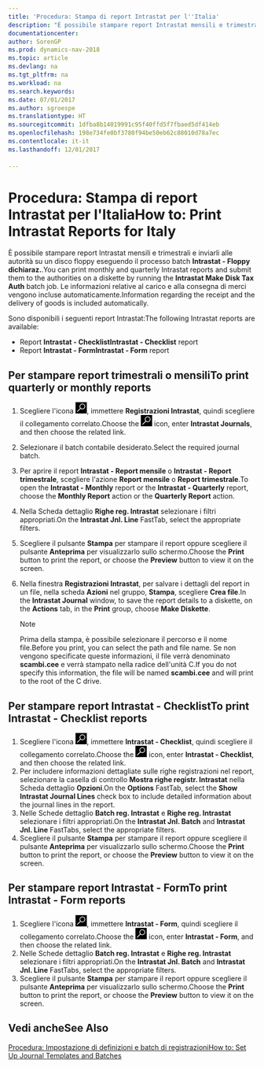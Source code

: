 ```yaml
---
title: 'Procedura: Stampa di report Intrastat per l''Italia'
description: "È possibile stampare report Intrastat mensili e trimestrali e inviarli alle autorità su un disco floppy eseguendo il processo batch **Intrastat - Floppy dichiaraz.**. Le informazioni relative al carico e alla consegna di merci vengono incluse automaticamente."
documentationcenter: 
author: SorenGP
ms.prod: dynamics-nav-2018
ms.topic: article
ms.devlang: na
ms.tgt_pltfrm: na
ms.workload: na
ms.search.keywords: 
ms.date: 07/01/2017
ms.author: sgroespe
ms.translationtype: HT
ms.sourcegitcommit: 1dfba8b14019991c95f40ffd5f7fbaed5df414eb
ms.openlocfilehash: 198e734fe0bf3780f94be50eb62c88010d78a7ec
ms.contentlocale: it-it
ms.lasthandoff: 12/01/2017

---
```

# <a name="how-to-print-intrastat-reports-for-italy"></a><span data-ttu-id="b4c0a-104">Procedura: Stampa di report Intrastat per l'Italia</span><span class="sxs-lookup"><span data-stu-id="b4c0a-104">How to: Print Intrastat Reports for Italy</span></span>
<span data-ttu-id="b4c0a-105">È possibile stampare report Intrastat mensili e trimestrali e inviarli alle autorità su un disco floppy eseguendo il processo batch **Intrastat - Floppy dichiaraz.**.</span><span class="sxs-lookup"><span data-stu-id="b4c0a-105">You can print monthly and quarterly Intrastat reports and submit them to the authorities on a diskette by running the **Intrastat Make Disk Tax Auth** batch job.</span></span> <span data-ttu-id="b4c0a-106">Le informazioni relative al carico e alla consegna di merci vengono incluse automaticamente.</span><span class="sxs-lookup"><span data-stu-id="b4c0a-106">Information regarding the receipt and the delivery of goods is included automatically.</span></span>  

<span data-ttu-id="b4c0a-107">Sono disponibili i seguenti report Intrastat:</span><span class="sxs-lookup"><span data-stu-id="b4c0a-107">The following Intrastat reports are available:</span></span>  

- <span data-ttu-id="b4c0a-108">Report **Intrastat - Checklist**</span><span class="sxs-lookup"><span data-stu-id="b4c0a-108">**Intrastat - Checklist** report</span></span>  
- <span data-ttu-id="b4c0a-109">Report **Intrastat - Form**</span><span class="sxs-lookup"><span data-stu-id="b4c0a-109">**Intrastat - Form** report</span></span>  

## <a name="to-print-quarterly-or-monthly-reports"></a><span data-ttu-id="b4c0a-110">Per stampare report trimestrali o mensili</span><span class="sxs-lookup"><span data-stu-id="b4c0a-110">To print quarterly or monthly reports</span></span>  

1.  <span data-ttu-id="b4c0a-111">Scegliere l'icona ![Cerca pagina o report](../../media/ui-search/search_small.png "Cerca pagina o report"), immettere **Registrazioni Intrastat**, quindi scegliere il collegamento correlato.</span><span class="sxs-lookup"><span data-stu-id="b4c0a-111">Choose the ![Search for Page or Report](../../media/ui-search/search_small.png "Search for Page or Report icon") icon, enter **Intrastat Journals**, and then choose the related link.</span></span>  
2.  <span data-ttu-id="b4c0a-112">Selezionare il batch contabile desiderato.</span><span class="sxs-lookup"><span data-stu-id="b4c0a-112">Select the required journal batch.</span></span>  
3.  <span data-ttu-id="b4c0a-113">Per aprire il report **Intrastat - Report mensile** o **Intrastat - Report trimestrale**, scegliere l'azione **Report mensile** o **Report trimestrale**.</span><span class="sxs-lookup"><span data-stu-id="b4c0a-113">To open the **Intrastat - Monthly** report or the **Intrastat - Quarterly** report, choose the **Monthly Report** action or the **Quarterly Report** action.</span></span>  
4.  <span data-ttu-id="b4c0a-114">Nella Scheda dettaglio **Righe reg. Intrastat** selezionare i filtri appropriati.</span><span class="sxs-lookup"><span data-stu-id="b4c0a-114">On the **Intrastat Jnl. Line** FastTab, select the appropriate filters.</span></span>  
5.  <span data-ttu-id="b4c0a-115">Scegliere il pulsante **Stampa** per stampare il report oppure scegliere il pulsante **Anteprima** per visualizzarlo sullo schermo.</span><span class="sxs-lookup"><span data-stu-id="b4c0a-115">Choose the **Print** button to print the report, or choose the **Preview** button to view it on the screen.</span></span>  
6.  <span data-ttu-id="b4c0a-116">Nella finestra **Registrazioni Intrastat**, per salvare i dettagli del report in un file, nella scheda **Azioni** nel gruppo, **Stampa**, scegliere **Crea file**.</span><span class="sxs-lookup"><span data-stu-id="b4c0a-116">In the **Intrastat Journal** window, to save the report details to a diskette, on the **Actions** tab, in the **Print** group, choose **Make Diskette**.</span></span>  

    > [!NOTE]  
    >  <span data-ttu-id="b4c0a-117">Prima della stampa, è possibile selezionare il percorso e il nome file.</span><span class="sxs-lookup"><span data-stu-id="b4c0a-117">Before you print, you can select the path and file name.</span></span> <span data-ttu-id="b4c0a-118">Se non vengono specificate queste informazioni, il file verrà denominato **scambi.cee** e verrà stampato nella radice dell'unità C.</span><span class="sxs-lookup"><span data-stu-id="b4c0a-118">If you do not specify this information, the file will be named **scambi.cee** and will print to the root of the C drive.</span></span>  

## <a name="to-print-intrastat---checklist-reports"></a><span data-ttu-id="b4c0a-119">Per stampare report Intrastat - Checklist</span><span class="sxs-lookup"><span data-stu-id="b4c0a-119">To print Intrastat - Checklist reports</span></span>  

1.  <span data-ttu-id="b4c0a-120">Scegliere l'icona ![Cerca pagina o report](../../media/ui-search/search_small.png "Cerca pagina o report"), immettere **Intrastat - Checklist**, quindi scegliere il collegamento correlato.</span><span class="sxs-lookup"><span data-stu-id="b4c0a-120">Choose the ![Search for Page or Report](../../media/ui-search/search_small.png "Search for Page or Report icon") icon, enter **Intrastat - Checklist**, and then choose the related link.</span></span>  
2.  <span data-ttu-id="b4c0a-121">Per includere informazioni dettagliate sulle righe registrazioni nel report, selezionare la casella di controllo **Mostra righe registr. Intrastat** nella Scheda dettaglio **Opzioni**.</span><span class="sxs-lookup"><span data-stu-id="b4c0a-121">On the **Options** FastTab, select the **Show Intrastat Journal Lines** check box to include detailed information about the journal lines in the report.</span></span>  
3.  <span data-ttu-id="b4c0a-122">Nelle Schede dettaglio **Batch reg. Intrastat** e **Righe reg. Intrastat** selezionare i filtri appropriati.</span><span class="sxs-lookup"><span data-stu-id="b4c0a-122">On the **Intrastat Jnl. Batch** and **Intrastat Jnl. Line** FastTabs, select the appropriate filters.</span></span>  
4.  <span data-ttu-id="b4c0a-123">Scegliere il pulsante **Stampa** per stampare il report oppure scegliere il pulsante **Anteprima** per visualizzarlo sullo schermo.</span><span class="sxs-lookup"><span data-stu-id="b4c0a-123">Choose the **Print** button to print the report, or choose the **Preview** button to view it on the screen.</span></span>  

## <a name="to-print-intrastat---form-reports"></a><span data-ttu-id="b4c0a-124">Per stampare report Intrastat - Form</span><span class="sxs-lookup"><span data-stu-id="b4c0a-124">To print Intrastat - Form reports</span></span>  

1.  <span data-ttu-id="b4c0a-125">Scegliere l'icona ![Cerca pagina o report](../../media/ui-search/search_small.png "Cerca pagina o report"), immettere **Intrastat - Form**, quindi scegliere il collegamento correlato.</span><span class="sxs-lookup"><span data-stu-id="b4c0a-125">Choose the ![Search for Page or Report](../../media/ui-search/search_small.png "Search for Page or Report icon") icon, enter **Intrastat - Form**, and then choose the related link.</span></span>  
2.  <span data-ttu-id="b4c0a-126">Nelle Schede dettaglio **Batch reg. Intrastat** e **Righe reg. Intrastat** selezionare i filtri appropriati.</span><span class="sxs-lookup"><span data-stu-id="b4c0a-126">On the **Intrastat Jnl. Batch** and **Intrastat Jnl. Line** FastTabs, select the appropriate filters.</span></span>  
3.  <span data-ttu-id="b4c0a-127">Scegliere il pulsante **Stampa** per stampare il report oppure scegliere il pulsante **Anteprima** per visualizzarlo sullo schermo.</span><span class="sxs-lookup"><span data-stu-id="b4c0a-127">Choose the **Print** button to print the report, or choose the **Preview** button to view it on the screen.</span></span>  

## <a name="see-also"></a><span data-ttu-id="b4c0a-128">Vedi anche</span><span class="sxs-lookup"><span data-stu-id="b4c0a-128">See Also</span></span>  
 [<span data-ttu-id="b4c0a-129">Procedura: Impostazione di definizioni e batch di registrazioni</span><span class="sxs-lookup"><span data-stu-id="b4c0a-129">How to: Set Up Journal Templates and Batches</span></span>](how-to-set-up-journal-templates-and-batches.md)

